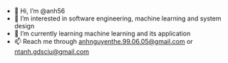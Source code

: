- 👋 Hi, I’m @anh56
- 👀 I’m interested in software engineering, machine learning and system design
- 🌱 I’m currently learning machine learning and its application
- 📫 Reach me through anhnguyenthe.99.06.05@gmail.com or ntanh.gdsciu@gmail.com

<!---
anh56/anh56 is a ✨ special ✨ repository because its `README.md` (this file) appears on your GitHub profile.
You can click the Preview link to take a look at your changes.
--->
